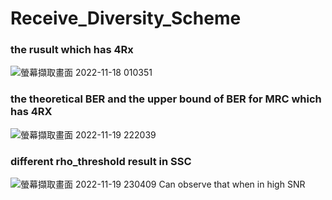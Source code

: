 # Receive_Diversity_Scheme

### the rusult which has 4Rx

![螢幕擷取畫面 2022-11-18 010351](https://user-images.githubusercontent.com/76609089/202857701-24ad42b4-bc70-4658-8f58-f150ea2dd9ef.png)

### the theoretical BER and the upper bound of BER for MRC which has 4RX

![螢幕擷取畫面 2022-11-19 222039](https://user-images.githubusercontent.com/76609089/202857777-072f57b1-a85f-49f1-8c10-8d9da88756a0.png)

### different rho_threshold result in SSC

![螢幕擷取畫面 2022-11-19 230409](https://user-images.githubusercontent.com/76609089/202857916-ddcf89d3-5abb-4827-992b-86f2130f579d.png)
Can observe that when in high SNR


